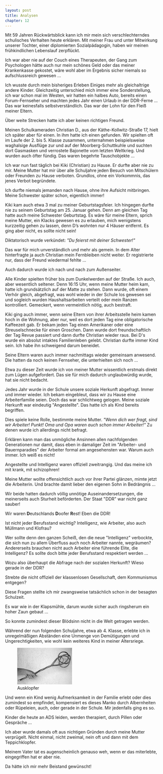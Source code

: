 ```yaml
---  
layout: post
title: Analysen
chapter: 12
---  
```




Mit 59 Jahren Rückwärtsblick kann ich mir mein sich verschlechterndes
schulisches Verhalten heute erklären. Mit meiner Frau und unter Mitwirkung
unserer Tochter, einer diplomierten Sozialpädagogin, haben wir meinen
frühkindlichen Lebenslauf zerpflückt.

Ich war aber nie auf der Couch eines Therapeuten, der Gang zum Psychologen
hätte auch nur mein schönes Geld oder das meiner Krankenkasse gekostet, wäre
wohl aber im Ergebnis sicher niemals so aufschlussreich gewesen …

Ich wusste durch mein bisheriges Erleben Einiges mehr als gleichaltrige andere
Kinder. Gleichzeitig unterschied mich immer eine Sonderstellung, ich war schon
mal im Westen, wir hatten ein halbes Auto, bereits einen Forum-Fernseher und
machten jedes Jahr einen Urlaub in der DDR-Ferne … Das war keinesfalls
selbstverständlich. Das war der Lohn für den Fleiß meiner Eltern.

Über weite Strecken hatte ich aber keinen richtigen Freund.

Meinen Schulkameraden Christian D., aus der Käthe-Kollwitz-Straße 17, hielt
ich später aber für einen. In ihm hatte ich einen gefunden. Wir spielten oft
im Laufe der 2. bis 5. Klasse zusammen, unternahmen beispielsweise waghalsige
Ausflüge zur und auf der Moorberg-Schuttkuhle und suchten dort Gasmasken und
verrostete Bajonette vom letzten Weltkrieg. Und wurden auch öfter fündig. Das
waren begehrte Tauschobjekte …

Ich war nun fast täglich bei Kiki (Christian) zu Hause. Er durfte aber nie zu
mir. Meine Mutter hat mir über alle Schuljahre jeden Besuch von Mitschülern
oder Freunden zu Hause verboten. Grundlos, ohne ein Vorkommnis, das jenes
Verbot begründete.

Ich durfte niemals jemanden nach Hause, ohne ihre Aufsicht mitbringen. Meine
Schwester später schon, eigentlich immer!

Kiki kam auch etwa 3 mal zu meiner Geburtstagsfeier. Ich hingegen durfte nie
zu seinem Geburtstag am 25. Januar gehen. Denn am gleichen Tag hatte auch
meine Schwester Geburtstag. Es wäre für meine Eltern, sprich meine Mutter, ein
Klacks gewesen es zu erlauben, mich wenigstens kurzzeitig gehen zu lassen,
denn D’s wohnten nur 4 Häuser entfernt. Es ging aber nicht, es sollte nicht
sein!

Diktatorisch wurde verkündet: _"Du feierst mit deiner Schwester!"_

Das war für mich unverständlich und mehr als gemein. In dem Alter hinterfragte
ja auch Christian mein Fernbleiben nicht weiter. Er registrierte nur, dass der
Freund wiedermal fehlte …

Auch dadurch wurde ich nach und nach zum Außenseiter.

Alle Kinder spielten früher bis zum Dunkelwerden auf der Straße. Ich auch,
aber wesentlich seltener. Denn 16:15 Uhr, wenn meine Mutter heim kam, hatte
ich grundsätzlich auf der Matte zu stehen. Dann wurde, oft einem Verhör
gleich, abgefragt, was wohl wieder in der Schule los gewesen sei und sogleich
wurden Haushaltsarbeiten verteilt oder mein Ranzen kontrolliert. Gemeckert,
wenn vermeintlich nötig, auch bestraft.

Kiki ging auch immer, wenn seine Eltern von ihrer Arbeitsstelle heim kamen
hoch in die Wohnung, aber nur, weil es dort jeden Tag eine obligatorische
Kaffeezeit gab. Er bekam jeden Tag einen Amerikaner oder eine Streuselschnecke
für einen Groschen. Dann wurde dort freundschaftlich der Tag Revue passiert
und dann durfte Christian wieder raus. Bei D's wurde ein absolut intaktes
Familienleben gelebt. Christian durfte immer Kind sein. Ich habe ihn
schweigend darum beneidet.

Seine Eltern waren auch immer nachmittags wieder gemeinsam anwesend. Die
hatten da noch keinen Fernseher, die unterhielten sich noch …

Etwa zu dieser Zeit wurde ich von meiner Mutter wissentlich erstmals direkt
zum Lügen aufgefordert. Das sie für mich dadurch unglaubwürdig wurde, hat sie
nicht bedacht.

Jedes Jahr wurde in der Schule unsere soziale Herkunft abgefragt. Immer und
immer wieder. Ich bekam eingebleut, dass wir zu Hause eine Arbeiterfamilie
seien. Doch das war schlichtweg gelogen. Meine soziale Herkunft war eindeutig
"Angestellte". Das hatte ich als Kind bereits begriffen.

Dies spiele keine Rolle, bestimmte meine Mutter. _"Wenn dich wer fragt, sind
wir Arbeiter! Punkt! Oma und Opa waren auch schon immer Arbeiter!"_ Zu denen
wurde ich allerdings nicht befragt.

Erklären kann man das unmögliche Ansinnen allen nachfolgenden Generationen nur
damit, dass eben in damaliger Zeit im "Arbeiter- und Bauernparadies" der
Arbeiter formal am angesehensten war. Warum auch immer. Ich weiß es nicht!

Angestellte und Intelligenz waren offiziell zweitrangig. Und das meine ich mit
krank, mit schizophren!

Meine Mutter wollte offensichtlich auch vor ihrer Partei glänzen, mimte jetzt
die Arbeiterin. Und brachte damit lieber den eigenen Sohn in Bedrängnis …

Wir beide hatten dadurch völlig unnötige Auseinandersetzungen, die meinerseits
auch Sturheit beförderten. Der Staat "DDR" war nicht ganz sauber!

Wir waren **D**eutschlands **D**oofer **R**est! Eben die DDR!

Ist nicht jeder Berufsstand wichtig? Intelligenz, wie Arbeiter, also auch
Müllmann und Klofrau?

Wer sollte denn den ganzen Scheiß, den die neue "Intelligenz" verbockte, die
sich nun zu allem Überfluss auch noch Arbeiter nannte, wegräumen? Andererseits
brauchen nicht auch Arbeiter eine führende Elite, die Intelligenz? Es sollte
doch bitte jeder Berufsstand respektiert werden …

Wozu also überhaupt die Abfrage nach der sozialen Herkunft? Wieso gerade in
der DDR?

Strebte die nicht offiziell der klassenlosen Gesellschaft, dem Kommunismus
entgegen?

Diese Fragen stellte ich mir zwangsweise tatsächlich schon in der besagten
Schulzeit.

Es war wie in der Klapsmühle, darum wurde sicher auch ringsherum ein hoher
Zaun gebaut …

So konnte zumindest dieser Blödsinn nicht in die Welt getragen werden.

Während der nun folgenden Schuljahre, etwa ab 4. Klasse, erlebte ich in
unregelmäßigen Abständen eine Unmenge von Demütigungen und Ungerechtigkeiten,
wie wohl kein weiteres Kind in meiner Altersriege.

<figure class="left"><a href="/bilder/033.jpg" title="Klicken f&uuml;r Grossansicht" rel="facebox"><img title="Ausklopfer" src="/bilder/thumb-033.png"></a><figcaption>Ausklopfer</figcaption></figure>
Und wenn ein Kind wenig Aufmerksamkeit in der Familie erlebt oder dies
zumindest so empfindet, kompensiert es dieses Manko durch Albernheiten oder
Rüpeleien, auch, oder gerade in der Schule. Mir jedenfalls ging es so.

Kinder die heute an ADS leiden, werden therapiert, durch Pillen oder Gespräche
…

Ich aber wurde damals oft aus nichtigen Gründen durch meine Mutter verprügelt.
Nicht einmal, nicht zweimal, nein oft und dann mit dem Teppichklopfer.

Meinem Vater tat es augenscheinlich genauso weh, wenn er das miterlebte,
eingegriffen hat er aber nie.

Da hätte ich mir mehr Beistand gewünscht!

